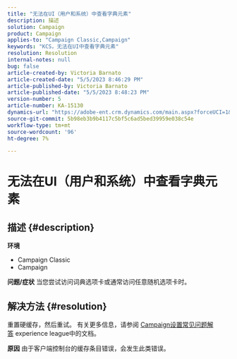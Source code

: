 ```yaml
---
title: "无法在UI（用户和系统）中查看字典元素"
description: 描述
solution: Campaign
product: Campaign
applies-to: "Campaign Classic,Campaign"
keywords: "KCS，无法在UI中查看字典元素"
resolution: Resolution
internal-notes: null
bug: false
article-created-by: Victoria Barnato
article-created-date: "5/5/2023 8:46:29 PM"
article-published-by: Victoria Barnato
article-published-date: "5/5/2023 8:48:23 PM"
version-number: 5
article-number: KA-15130
dynamics-url: "https://adobe-ent.crm.dynamics.com/main.aspx?forceUCI=1&pagetype=entityrecord&etn=knowledgearticle&id=b32b45e3-85eb-ed11-a7c6-6045bd0065f9"
source-git-commit: 5b98eb3b9b4117c5bf5c6ad5bed39959e038c54e
workflow-type: tm+mt
source-wordcount: '96'
ht-degree: 7%

---
```


# 无法在UI（用户和系统）中查看字典元素

## 描述 {#description}

<b>环境</b>
- Campaign Classic
- Campaign



<b>问题/症状</b>
当您尝试访问词典选项卡或通常访问任意随机选项卡时。


## 解决方法 {#resolution}






重置硬缓存，然后重试。 有关更多信息，请参阅 [Campaign设置常见问题解答](https://experienceleague.adobe.com/docs/campaign-classic/using/getting-started/starting-with-adobe-campaign/faq/faq-campaign-config.html?lang=en) experience league中的文档。


<b>原因</b>
由于客户端控制台的缓存条目错误，会发生此类错误。
